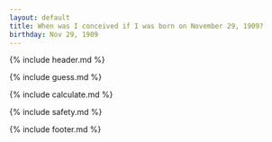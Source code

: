 ```yaml
---
layout: default
title: When was I conceived if I was born on November 29, 1909?
birthday: Nov 29, 1909
---
```


{% include header.md %}

{% include guess.md %}

{% include calculate.md %}

{% include safety.md %}

{% include footer.md %}



